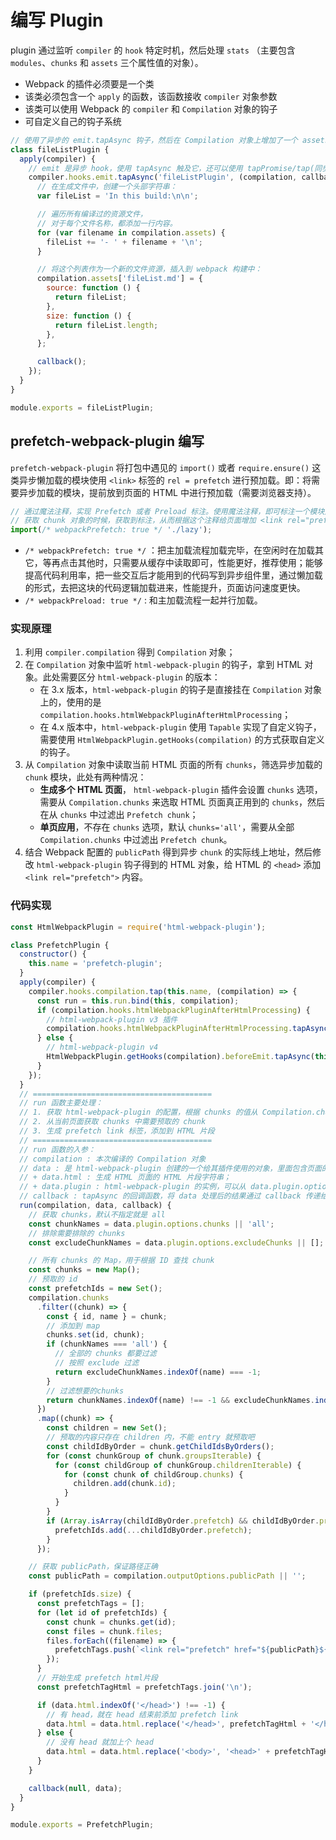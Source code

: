 # 编写 Plugin

plugin 通过监听 `compiler` 的 `hook` 特定时机，然后处理 `stats` （主要包含 `modules`、`chunks` 和 `assets` 三个属性值的对象）。

- Webpack 的插件必须要是一个类
- 该类必须包含一个 `apply` 的函数，该函数接收 `compiler` 对象参数
- 该类可以使用 Webpack 的 `compiler` 和 `Compilation` 对象的钩子
- 可自定义自己的钩子系统

```javascript
// 使用了异步的 emit.tapAsync 钩子，然后在 Compilation 对象上增加了一个 assets 文件 fileList.md，内容为获取到的 compilation.assets 的文件名（filename）
class fileListPlugin {
  apply(compiler) {
    // emit 是异步 hook，使用 tapAsync 触及它，还可以使用 tapPromise/tap(同步)
    compiler.hooks.emit.tapAsync('fileListPlugin', (compilation, callback) => {
      // 在生成文件中，创建一个头部字符串：
      var fileList = 'In this build:\n\n';

      // 遍历所有编译过的资源文件，
      // 对于每个文件名称，都添加一行内容。
      for (var filename in compilation.assets) {
        fileList += '- ' + filename + '\n';
      }

      // 将这个列表作为一个新的文件资源，插入到 webpack 构建中：
      compilation.assets['fileList.md'] = {
        source: function () {
          return fileList;
        },
        size: function () {
          return fileList.length;
        },
      };

      callback();
    });
  }
}

module.exports = fileListPlugin;
```

## prefetch-webpack-plugin 编写

`prefetch-webpack-plugin` 将打包中遇见的 `import()` 或者 `require.ensure()` 这类异步懒加载的模块使用 `<link>` 标签的 `rel = prefetch` 进行预加载。即：将需要异步加载的模块，提前放到页面的 HTML 中进行预加载（需要浏览器支持）。

```javascript
// 通过魔法注释，实现 Prefetch 或者 Preload 标注。使用魔法注释，即可标注一个模块是否需要预取/预加载。
// 获取 chunk 对象的时候，获取到标注，从而根据这个注释给页面增加 <link rel="prefetch"> 标签
import(/* webpackPrefetch: true */ './lazy');
```

- `/* webpackPrefetch: true */` ：把主加载流程加载完毕，在空闲时在加载其它，等再点击其他时，只需要从缓存中读取即可，性能更好，推荐使用；能够提高代码利用率，把一些交互后才能用到的代码写到异步组件里，通过懒加载的形式，去把这块的代码逻辑加载进来，性能提升，页面访问速度更快。
- `/* webpackPreload: true */` : 和主加载流程一起并行加载。

### 实现原理

1. 利用 `compiler.compilation` 得到 `Compilation` 对象；
2. 在 `Compilation` 对象中监听 `html-webpack-plugin` 的钩子，拿到 HTML 对象。此处需要区分 `html-webpack-plugin` 的版本：
   - 在 3.x 版本，`html-webpack-plugin` 的钩子是直接挂在 `Compilation` 对象上的，使用的是 `compilation.hooks.htmlWebpackPluginAfterHtmlProcessing`；
   - 在 4.x 版本中，`html-webpack-plugin` 使用 `Tapable` 实现了自定义钩子，需要使用 `HtmlWebpackPlugin.getHooks(compilation)` 的方式获取自定义的钩子。
3. 从 `Compilation` 对象中读取当前 HTML 页面的所有 `chunks`，筛选异步加载的 `chunk` 模块，此处有两种情况：
   - **生成多个 HTML 页面**， `html-webpack-plugin` 插件会设置 `chunks` 选项，需要从 `Compilation.chunks` 来选取 HTML 页面真正用到的 `chunks`，然后在从 `chunks` 中过滤出 `Prefetch chunk`；
   - **单页应用**，不存在 `chunks` 选项，默认 `chunks='all'`，需要从全部 `Compilation.chunks` 中过滤出 `Prefetch chunk`。
4. 结合 Webpack 配置的 `publicPath` 得到异步 `chunk` 的实际线上地址，然后修改 `html-webpack-plugin` 钩子得到的 HTML 对象，给 HTML 的 `<head>` 添加 `<link rel="prefetch">` 内容。

### 代码实现

```javascript
const HtmlWebpackPlugin = require('html-webpack-plugin');

class PrefetchPlugin {
  constructor() {
    this.name = 'prefetch-plugin';
  }
  apply(compiler) {
    compiler.hooks.compilation.tap(this.name, (compilation) => {
      const run = this.run.bind(this, compilation);
      if (compilation.hooks.htmlWebpackPluginAfterHtmlProcessing) {
        // html-webpack-plugin v3 插件
        compilation.hooks.htmlWebpackPluginAfterHtmlProcessing.tapAsync(this.name, run);
      } else {
        // html-webpack-plugin v4
        HtmlWebpackPlugin.getHooks(compilation).beforeEmit.tapAsync(this.name, run);
      }
    });
  }
  // ========================================
  // run 函数主要处理：
  // 1. 获取 html-webpack-plugin 的配置，根据 chunks 的值从 Compilation.chunks 筛选当前 HTML 页面真正用到的 chunks
  // 2. 从当前页面获取 chunks 中需要预取的 chunk
  // 3. 生成 prefetch link 标签，添加到 HTML 片段
  // ========================================
  // run 函数的入参：
  // compilation : 本次编译的 Compilation 对象
  // data : 是 html-webpack-plugin 创建的一个给其插件使用的对象，里面包含页面的 HTML 判断和 html-webpack-plugin 插件实例化后的实例本身
  // + data.html : 生成 HTML 页面的 HTML 片段字符串；
  // + data.plugin : html-webpack-plugin 的实例，可以从 data.plugin.options 读取 html-webpack-plugin 插件的参数
  // callback : tapAsync 的回调函数，将 data 处理后的结果通过 callback 传递给下一个处理回调
  run(compilation, data, callback) {
    // 获取 chunks，默认不指定就是 all
    const chunkNames = data.plugin.options.chunks || 'all';
    // 排除需要排除的 chunks
    const excludeChunkNames = data.plugin.options.excludeChunks || [];

    // 所有 chunks 的 Map，用于根据 ID 查找 chunk
    const chunks = new Map();
    // 预取的 id
    const prefetchIds = new Set();
    compilation.chunks
      .filter((chunk) => {
        const { id, name } = chunk;
        // 添加到 map
        chunks.set(id, chunk);
        if (chunkNames === 'all') {
          // 全部的 chunks 都要过滤
          // 按照 exclude 过滤
          return excludeChunkNames.indexOf(name) === -1;
        }
        // 过滤想要的chunks
        return chunkNames.indexOf(name) !== -1 && excludeChunkNames.indexOf(name) === -1;
      })
      .map((chunk) => {
        const children = new Set();
        // 预取的内容只存在 children 内，不能 entry 就预取吧
        const childIdByOrder = chunk.getChildIdsByOrders();
        for (const chunkGroup of chunk.groupsIterable) {
          for (const childGroup of chunkGroup.childrenIterable) {
            for (const chunk of childGroup.chunks) {
              children.add(chunk.id);
            }
          }
        }
        if (Array.isArray(childIdByOrder.prefetch) && childIdByOrder.prefetch.length) {
          prefetchIds.add(...childIdByOrder.prefetch);
        }
      });

    // 获取 publicPath，保证路径正确
    const publicPath = compilation.outputOptions.publicPath || '';

    if (prefetchIds.size) {
      const prefetchTags = [];
      for (let id of prefetchIds) {
        const chunk = chunks.get(id);
        const files = chunk.files;
        files.forEach((filename) => {
          prefetchTags.push(`<link rel="prefetch" href="${publicPath}${filename}">`);
        });
      }
      // 开始生成 prefetch html片段
      const prefetchTagHtml = prefetchTags.join('\n');

      if (data.html.indexOf('</head>') !== -1) {
        // 有 head，就在 head 结束前添加 prefetch link
        data.html = data.html.replace('</head>', prefetchTagHtml + '</head>');
      } else {
        // 没有 head 就加上个 head
        data.html = data.html.replace('<body>', '<head>' + prefetchTagHtml + '</head><body>');
      }
    }

    callback(null, data);
  }
}

module.exports = PrefetchPlugin;
```
